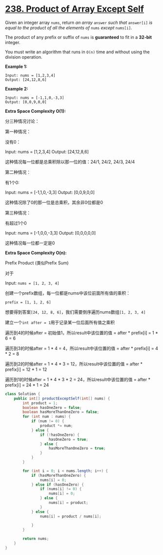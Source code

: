 # [238. Product of Array Except Self](https://leetcode.com/problems/product-of-array-except-self/)

Given an integer array `nums`, return *an array* `answer` *such that* `answer[i]` *is equal to the product of all the elements of* `nums` *except* `nums[i]`.

The product of any prefix or suffix of `nums` is **guaranteed** to fit in a **32-bit** integer.

You must write an algorithm that runs in `O(n)` time and without using the division operation.

 

**Example 1:**

```
Input: nums = [1,2,3,4]
Output: [24,12,8,6]
```

**Example 2:**

```
Input: nums = [-1,1,0,-3,3]
Output: [0,0,9,0,0]
```



**Extra Space Complexity O(1):**

分三种情况讨论：

第一种情况：

没有0：

Input: nums = [1,2,3,4]
Output: [24,12,8,6]

这种情况每一位都是总乘积除以那一位的值：24/1, 24/2, 24/3, 24/4



第二种情况：

有1个0:

Input: nums = [-1,1,0,-3,3]
Output: [0,0,9,0,0]

这种情况除了0的那一位是总乘积，其余非0位都是0



第三种情况：

有超过1个0

Input: nums = [-1,0,0,-3,3]
Output: [0,0,0,0,0]

这种情况每一位都一定是0



**Extra Space Complexity O(n):**

Prefix Product (类似Prefix Sum)

对于

Input: `nums = [1, 2, 3, 4]`

创建一个prefix数组，每一位都是nums中该位前面所有值的乘积：

`prefix = [1, 1, 2, 6]`

想要得到答案`[24, 12, 8, 6]`，我们需要倒序遍历nums数组`[1, 2, 3, 4]`

建立一个`int after = 1`用于记录某一位后面所有值之乘积

遍历到4的时候after = 初始值1，所以result中该位置的值 = after * prefix[i] = 1 * 6 = 6

遍历到3的时候after = 1 * 4 = 4，所以result中该位置的值 = after * prefix[i] = 4 * 2 = 8

遍历到2的时候after = 1 * 4 * 3 = 12，所以result中该位置的值 = after * prefix[i] = 12 * 1 = 12

遍历到1的时候after = 1 * 4 * 3 * 2 = 24，所以result中该位置的值 = after * prefix[i] = 24 * 1 = 24

```java
class Solution {
    public int[] productExceptSelf(int[] nums) {
        int product = 1;
        boolean hasOneZero = false;
        boolean hasMoreThanOneZero = false;
        for (int num : nums) {
            if (num != 0) {
                product *= num;
            } else {
                if (!hasOneZero) {
                    hasOneZero = true;
                } else {
                    hasMoreThanOneZero = true;
                }
            }
        }

        for (int i = 0; i < nums.length; i++) {
            if (hasMoreThanOneZero) {
                nums[i] = 0;
            } else if (hasOneZero) {
                if (nums[i] != 0) {
                    nums[i] = 0;
                } else {
                    nums[i] = product;
                }
            } else {
                nums[i] = product / nums[i];
                
            }
        }

        return nums;
    }
}
```

